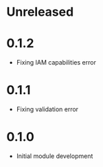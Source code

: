 # Unreleased

# 0.1.2

* Fixing IAM capabilities error

# 0.1.1

* Fixing validation error

# 0.1.0

* Initial module development
